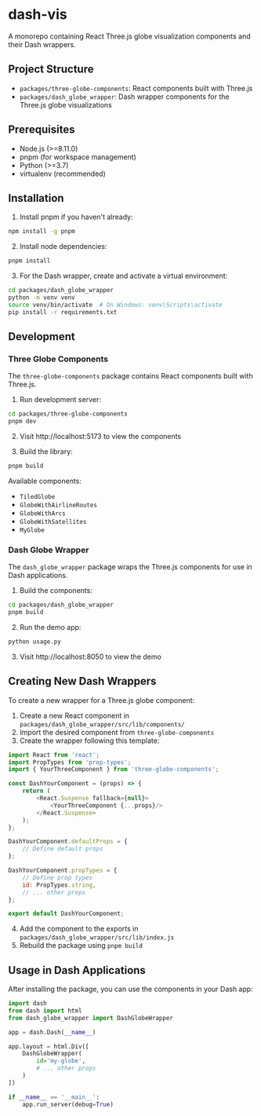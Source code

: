 # dash-vis

A monorepo containing React Three.js globe visualization components and their Dash wrappers.

## Project Structure

- `packages/three-globe-components`: React components built with Three.js
- `packages/dash_globe_wrapper`: Dash wrapper components for the Three.js globe visualizations

## Prerequisites

- Node.js (>=8.11.0)
- pnpm (for workspace management)
- Python (>=3.7)
- virtualenv (recommended)

## Installation

1. Install pnpm if you haven't already:
```bash
npm install -g pnpm
```

2. Install node dependencies:
```bash
pnpm install
```

3. For the Dash wrapper, create and activate a virtual environment:
```bash
cd packages/dash_globe_wrapper
python -m venv venv
source venv/bin/activate  # On Windows: venv\Scripts\activate
pip install -r requirements.txt
```

## Development

### Three Globe Components

The `three-globe-components` package contains React components built with Three.js.

1. Run development server:
```bash
cd packages/three-globe-components
pnpm dev
```

2. Visit http://localhost:5173 to view the components

3. Build the library:
```bash
pnpm build
```

Available components:
- `TiledGlobe`
- `GlobeWithAirlineRoutes`
- `GlobeWithArcs`
- `GlobeWithSatellites`
- `MyGlobe`

### Dash Globe Wrapper

The `dash_globe_wrapper` package wraps the Three.js components for use in Dash applications.

1. Build the components:
```bash
cd packages/dash_globe_wrapper
pnpm build
```

2. Run the demo app:
```bash
python usage.py
```

3. Visit http://localhost:8050 to view the demo

## Creating New Dash Wrappers

To create a new wrapper for a Three.js globe component:

1. Create a new React component in `packages/dash_globe_wrapper/src/lib/components/`
2. Import the desired component from `three-globe-components`
3. Create the wrapper following this template:

```javascript
import React from 'react';
import PropTypes from 'prop-types';
import { YourThreeComponent } from 'three-globe-components';

const DashYourComponent = (props) => {
    return (
        <React.Suspense fallback={null}>
            <YourThreeComponent {...props}/>
        </React.Suspense>
    );
};

DashYourComponent.defaultProps = {
    // Define default props
};

DashYourComponent.propTypes = {
    // Define prop types
    id: PropTypes.string,
    // ... other props
};

export default DashYourComponent;
```

4. Add the component to the exports in `packages/dash_globe_wrapper/src/lib/index.js`
5. Rebuild the package using `pnpm build`

## Usage in Dash Applications

After installing the package, you can use the components in your Dash app:

```python
import dash
from dash import html
from dash_globe_wrapper import DashGlobeWrapper

app = dash.Dash(__name__)

app.layout = html.Div([
    DashGlobeWrapper(
        id='my-globe',
        # ... other props
    )
])

if __name__ == '__main__':
    app.run_server(debug=True)
```
